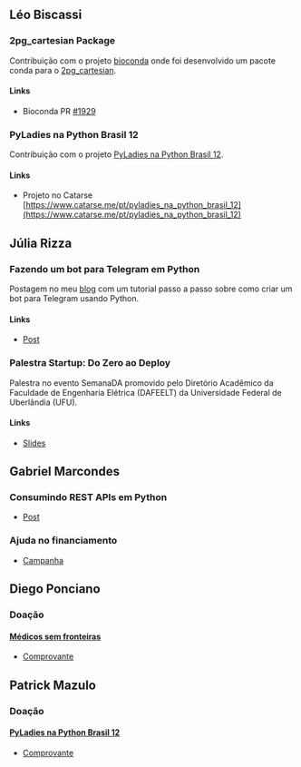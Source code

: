 ## Léo Biscassi
### 2pg_cartesian Package
Contribuição com o projeto [bioconda](https://github.com/bioconda/bioconda-recipes) onde foi desenvolvido um pacote conda para o [2pg_cartesian](https://github.com/rodrigofaccioli/2pg_cartesian).
#### Links
* Bioconda PR [#1929](https://github.com/bioconda/bioconda-recipes/pull/1929)

### PyLadies na Python Brasil 12
Contribuição com o projeto [PyLadies na Python Brasil 12](https://www.catarse.me/pt/pyladies_na_python_brasil_12).
#### Links
* Projeto no Catarse [https://www.catarse.me/pt/pyladies_na_python_brasil_12](https://www.catarse.me/pt/pyladies_na_python_brasil_12)

## Júlia Rizza
### Fazendo um bot para Telegram em Python
Postagem no meu [blog](http://juliarizza.wordpress.com) com um tutorial passo a passo sobre como criar um bot para Telegram usando Python.
#### Links
* [Post](https://juliarizza.wordpress.com/2016/08/06/fazendo-um-bot-para-telegram-em-python/)

### Palestra Startup: Do Zero ao Deploy
Palestra no evento SemanaDA promovido pelo Diretório Acadêmico da Faculdade de Engenharia Elétrica (DAFEELT) da Universidade Federal de Uberlândia (UFU).
#### Links
* [Slides](http://slides.com/juliarizza/startup-do-zero-ao-deploy#/)

## Gabriel Marcondes
### Consumindo REST APIs em Python
* [Post](http://ggmarcondes.com/assets/posts/20160820.html)

### Ajuda no financiamento 
* [Campanha](https://www.catarse.me/pt/area_de_recreacao_para_o_posto_de_assistencia_irma_dulce_73d4)


## Diego Ponciano
### Doação
#### [Médicos sem fronteiras](https://www.msf.org.br/doador-sem-fronteiras)
* [Comprovante](http://i.imgur.com/S9hrZ2t.jpg)


## Patrick Mazulo
### Doação
#### [PyLadies na Python Brasil 12](https://www.catarse.me/pyladies_na_python_brasil_12)
* [Comprovante](http://i.imgur.com/2pldxSa.jpg)

